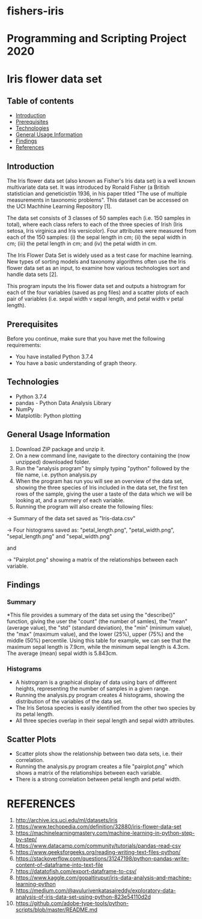 # fishers-iris
# Programming and Scripting Project 2020

# Iris flower data set

## Table of contents
* [Introduction](#introduction)
* [Prerequisites](#prerequisites)
* [Technologies](#technologies)
* [General Usage Information](#general_usage_information)
* [Findings](#findings)
* [References](#references)

## Introduction

The Iris flower data set (also known as Fisher's Iris data set) is a well known multivariate data set. It was introduced by Ronald Fisher (a British statistician and geneticist)in 1936, in his paper titled "The use of multiple measurements in taxonomic problems". This dataset can be accessed on the UCI Machhine Learning Repository [1].

The data set consists of 3 classes of 50 samples each (i.e. 150 samples in total), where each class refers to each of the three species of Irish (Iris setosa, Iris virginica and Iris versicolor). Four attributes were measured from each of the 150 samples: (i) the sepal length in cm; (ii) the sepal width in cm; (iii) the petal length in cm; and (iv) the petal width in cm.

The Iris Flower Data Set is widely used as a test case for machine learning. New types of sorting models and taxonomy algorithms often use the Iris flower data set as an input, to examine how various technologies sort and handle data sets [2].

This program inputs the Iris flower data set and outputs a histrogram for each of the four variables (saved as png files) and a scatter plots of each pair of variables (i.e. sepal width v sepal length, and petal width v petal length).

## Prerequisites

Before you continue, make sure that you have met the following requirements:
* You have installed Python 3.7.4
* You have a basic understanding of graph theory.

## Technologies

- Python 3.7.4
- pandas - Python Data Analysis Library
- NumPy
- Matplotlib: Python plotting 

## General Usage Information
1. Download ZIP package and unzip it.
2. On a new command line, navigate to the directory containing the (now unzipped) downloaded folder.
3. Run the "analysis program" by simply typing "python" followed by the file name, i.e. python analysis.py
4. When the program has run you will see an overview of the data set, showing the three species of Iris included in the data set, the first ten rows of the sample, giving the user a taste of the data which we will be looking at, and a summery of each variable.
5. Running the program will also create the following files:

-> Summary of the data set saved as "Iris-data.csv"

-> Four histograms saved as: "petal_length.png", "petal_width.png", "sepal_length.png" and "sepal_width.png"

and

-> "Pairplot.png" showing a matrix of the relationships between each variable. 


## Findings 

### Summary
*This file provides a summary of the data set using the "describe()" function, giving the user the "count" (the number of samles), the "mean" (average value), the "std" (standard deviation), the "min" (minimum value), the "max" (maximum value), and the lower (25%), upper (75%) and the middle (50%) percentile. Using this table for example, we can see that the maximum sepal length is 7.9cm, while the minimum sepal length is 4.3cm. The average (mean) sepal width is 5.843cm. 

### Histograms
* A histrogram is a graphical display of data using bars of different heights, representing the number of samples in a given range.
* Running the analysis.py program creates 4 histograms, showing the distribution of the variables of the data set.
* The Iris Setosa species is easily identified from the other two species by its petal length.
* All three species overlap in their sepal length and sepal width attributes.

## Scatter Plots
* Scatter plots show the relationship between two data sets, i.e. their correlation.
* Running the analysis.py program creates a file "pairplot.png" which shows a matrix of the relationships between each variable.
* There is a strong correlation between petal length and petal width.



# REFERENCES
1. http://archive.ics.uci.edu/ml/datasets/iris
2. https://www.techopedia.com/definition/32880/iris-flower-data-set
3. https://machinelearningmastery.com/machine-learning-in-python-step-by-step/
4. https://www.datacamp.com/community/tutorials/pandas-read-csv
5. https://www.geeksforgeeks.org/reading-writing-text-files-python/
6. https://stackoverflow.com/questions/31247198/python-pandas-write-content-of-dataframe-into-text-file
7. https://datatofish.com/export-dataframe-to-csv/
8. https://www.kaggle.com/gopaltirupur/iris-data-analysis-and-machine-learning-python
9. https://medium.com/@avulurivenkatasaireddy/exploratory-data-analysis-of-iris-data-set-using-python-823e54110d2d
10. https://github.com/adobe-type-tools/python-scripts/blob/master/README.md
